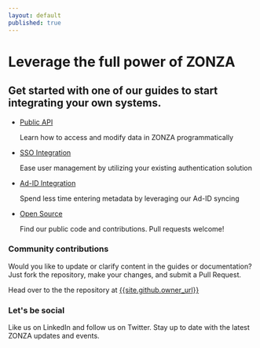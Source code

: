 ```yaml
---
layout: default
published: true
---
```


<h1>Leverage the full power of ZONZA</h1>
<h2>Get started with one of our guides to start integrating your own systems.</h2>
<ul id="homelinks">
    <li><a href="api.html"><i class="fa fa-fw fa-code fa-2x"></i> Public API</a>
        <p>Learn how to access and modify data in ZONZA programmatically</p>
    </li>
    <li><a href="sso.html"><i class="fa fa-fw fa-users fa-2x"></i> SSO Integration</a>
        <p>Ease user management by utilizing your existing authentication solution </p>
    </li>
    <li><a href="adid.html"><i class="fa fa-fw fa-file-text-o fa-2x"></i> Ad-ID Integration</a>
        <p>Spend less time entering metadata by leveraging our Ad-ID syncing</p>
    </li>
    <li><a href="open-source.html"><i class="fa fa-fw fa-key fa-2x"></i> Open Source</a>
        <p>Find our public code and contributions. Pull requests welcome!</p>
    </li>
</ul>

### Community contributions

Would you like to update or clarify content in the guides or documentation?
Just fork the repository, make your changes, and submit a Pull Request.

Head over to the the repository at
[{{site.github.owner_url}}]({{site.github.owner_url}})

### Let's be social

Like us on LinkedIn and follow us on Twitter. Stay up to date with
the latest ZONZA updates and events.
